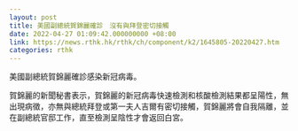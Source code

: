 ```yaml
---
layout: post
title: 美國副總統賀錦麗確診　沒有與拜登密切接觸
date: 2022-04-27 01:09:42.000000000 +08:00
link: https://news.rthk.hk/rthk/ch/component/k2/1645805-20220427.htm
categories: rthk
---
```


美國副總統賀錦麗確診感染新冠病毒。

賀錦麗的新聞秘書表示，賀錦麗的新冠病毒快速檢測和核酸檢測結果都呈陽性，無出現病徵，亦無與總統拜登或第一夫人吉爾有密切接觸，賀錦麗將會自我隔離，並在副總統官邸工作，直至檢測呈陰性才會返回白宮。
